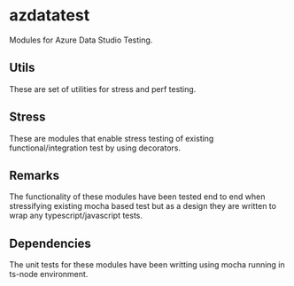 # azdatatest
Modules for Azure Data Studio Testing.

## Utils
These are set of utilities for stress and perf testing.

## Stress
These are modules that enable stress testing of existing functional/integration test by using decorators.

## Remarks
The functionality of these modules have been tested end to end when stressifying existing mocha based test but as a design they are written to wrap any typescript/javascript tests.

## Dependencies
The unit tests for these modules have been writting using mocha running in ts-node environment.
